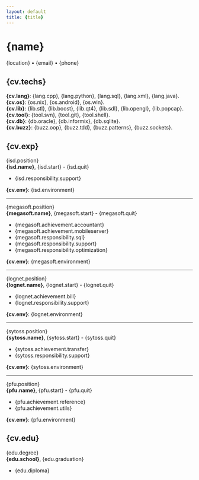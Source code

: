 ```yaml
---
layout: default
title: {title}
---
```


# {name}

{location} • {email} • {phone}

## {cv.techs}

**{cv.lang}**: {lang.cpp}, {lang.python}, {lang.sql}, {lang.xml}, {lang.java}.  
**{cv.os}**: {os.nix}, {os.android}, {os.win}.  
**{cv.lib}**: {lib.stl}, {lib.boost}, {lib.qt4}, {lib.sdl}, {lib.opengl}, {lib.popcap}.  
**{cv.tool}**: {tool.svn}, {tool.git}, {tool.shell}.  
**{cv.db}**: {db.oracle}, {db.informix}, {db.sqlite}.  
**{cv.buzz}**: {buzz.oop}, {buzz.tdd}, {buzz.patterns}, {buzz.sockets}.  

## {cv.exp}

{isd.position}  
**{isd.name}**, {isd.start} - {isd.quit}

* {isd.responsibility.support}

**{cv.env}**: {isd.environment}

----

{megasoft.position}  
**{megasoft.name}**, {megasoft.start} - {megasoft.quit}

* {megasoft.achievement.accountant}
* {megasoft.achievement.mobileserver}
* {megasoft.responsibility.sql}
* {megasoft.responsibility.support}
* {megasoft.responsibility.optimization}

**{cv.env}**: {megasoft.environment}

----

{lognet.position}  
**{lognet.name}**, {lognet.start} - {lognet.quit}

* {lognet.achievement.bill}
* {lognet.responsibility.support}

**{cv.env}**: {lognet.environment}

----

{sytoss.position}  
**{sytoss.name}**, {sytoss.start} - {sytoss.quit}

* {sytoss.achievement.transfer}
* {sytoss.responsibility.support}

**{cv.env}**: {sytoss.environment}

----

{pfu.position}  
**{pfu.name}**, {pfu.start} - {pfu.quit}

* {pfu.achievement.reference}
* {pfu.achievement.utils}

**{cv.env}**: {pfu.environment}

## {cv.edu}

{edu.degree}  
**{edu.school}**, {edu.graduation}

* {edu.diploma}
